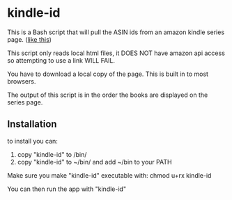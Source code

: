 # kindle-id
This is a Bash script that will pull the ASIN ids from an amazon kindle series page. ([like this](https://www.amazon.com/dp/B07ZTK14LG?binding=kindle_edition))

This script only reads local html files, it DOES NOT have amazon api access so attempting to use a link WILL FAIL.

You have to download a local copy of the page. This is built in to most browsers.

The output of this script is in the order the books are displayed on the series page.

## Installation
to install you can:

1. copy "kindle-id" to /bin/
2. copy "kindle-id" to ~/bin/ and add ~/bin to your PATH

Make sure you make "kindle-id" executable with: chmod u+rx kindle-id

You can then run the app with "kindle-id"